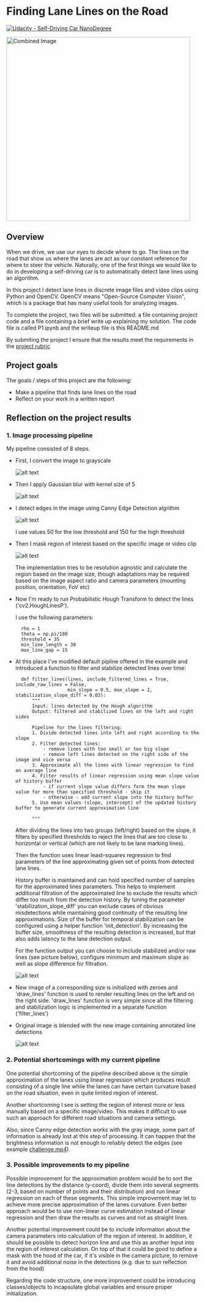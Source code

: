 # **Finding Lane Lines on the Road** 
[![Udacity - Self-Driving Car NanoDegree](https://s3.amazonaws.com/udacity-sdc/github/shield-carnd.svg)](http://www.udacity.com/drive)

<img src="examples/laneLines_thirdPass.jpg" width="480" alt="Combined Image" />

Overview
---

When we drive, we use our eyes to decide where to go.  The lines on the road that show us where the lanes are act as our constant reference for where to steer the vehicle.  Naturally, one of the first things we would like to do in developing a self-driving car is to automatically detect lane lines using an algorithm.

In this project I detect lane lines in discrete image files and video clips using Python and OpenCV.  OpenCV means "Open-Source Computer Vision", which is a package that has many useful tools for analyzing images.

To complete the project, two files will be submitted: a file containing project code and a file containing a brief write up explaining my solution. The code file is called P1.ipynb and the writeup file is this README.md

By submiting the project I ensure that the results meet the requirements in the [project rubric](https://review.udacity.com/#!/rubrics/322/view)

Project goals
---

The goals / steps of this project are the following:
* Make a pipeline that finds lane lines on the road
* Reflect on your work in a written report


[//]: # (Image References)

[image1]: ./examples/gray.png "Converted to grayscale"
[image2]: ./examples/blurred.png "Blurred"
[image3]: ./examples/edges.png "Edges detected"
[image4]: ./examples/region.png "Region masked"
[image5]: ./examples/raw_lines.png "Example of output result with raw detected lines"
[image6]: ./examples/annotated.png "Example of output result with stabilized lines"

Reflection on the project results
---

### 1. Image processing pipeline

My pipeline consisted of 8 steps.

* First, I convert the image to grayscale

	![alt text][image1]

* Then I apply Gaussian blur with kernel size of 5

	![alt text][image2]

* I detect edges in the image using Canny Edge Detection algrithm

	![alt text][image3]
	
	I use values 50 for the low threshold and 150 for the high threshold

* Then I mask region of interest based on the specific image or video clip

	![alt text][image4]
	
	The implementation tries to be resolution agnostic and calculate the region based on the image size, though adaptations may be required based on the image aspect ratio and camera parameters (mounting position, orientation, FoV etc)

* Now I'm ready to run Probabilistic Hough Transform to detect the lines ('cv2.HoughLinesP').
	
	I use the following parameters:

	    rho = 1
	    theta = np.pi/180
	    threshold = 35
	    min_line_length = 30
	    max_line_gap = 15

* At this place I've modified default pipline offered in the example and introduced a function to filter and stabilize detected lines over time:

    	def filter_lines(lines, include_filtered_lines = True, include_raw_lines = False,
                         min_slope = 0.5, max_slope = 2, stabilization_slope_diff = 0.03):
        	"""
	        Input: lines detected by the Hough algorithm
        	Output: filtered and stabilized lines on the left and right sides
    
	        Pipeline for the lines filtering:
        	1. Divide detected lines into left and right according to the slope
	        2. Filter detected lines:
        	    - remove lines with too small or too big slope
	            - remove left lines detected on the right side of the image and vice versa
        	3. Approximate all the lines with linear regression to find an average line
	        4. Filter results of linear regression using mean slope value of history buffer
        	    - if current slope value differs form the mean slope value for more than specified threshold - skip it
	            - otherwise - add current slope into the history buffer
        	5. Use mean values (slope, intercept) of the updated history buffer to generate current approximation line
        
	        """

	After dividing the lines into two groups (left/right) based on the slope, it filters by specified thresholds to reject the lines that are too close to horizontal or vertical (which are not likely to be lane marking lines).

	Then the function uses linear least-squares regression to find parameters of the line approximating given set of points from detected lane lines.

	History buffer is maintained and can hold specified number of samples for the approximated lines parameters.
	This helps to implement additional filtration of the approximated line to exclude the results which differ too much from the detection history.
	By tuning the parameter 'stabilization_slope_diff' you can exclude cases of obvious misdetections while maintaining good continuity of the resulting line approximations.
	Size of the buffer for temporal stabilization can be configured using a helper function 'init_detection'.
	By increasing the buffer size, smoothness of the resulting detection is increased, but that also adds latency to the lane detection output.

	For the function output you can choose to include stabilized and/or raw lines (see picture below), configure minimum and maximum slope as well as slope difference for filtration.

	![alt text][image5]

* New image of a corresponding size is initialized with zeroes and 'draw_lines' function is used to render resulting lines on the left and on the right side.
'draw_lines' function is very simple since all the filtering and stabilization logic is implemented in a separate function ('filter_lines')

* Original image is blended with the new image containing annotated line detections

	![alt text][image6]


### 2. Potential shortcomings with my current pipeline


One potential shortcoming of the pipeline described above is the simple approximation of the lanes using linear regression which produces result consisting of a single line while the lanes can have certain curvature based on the road situation, even in quite limited region of interest.

Another shortcoming I see is setting the region of interest more or less manually based on a specific image/video.
This makes it difficult to use such an approach for different road situations and camera settings.

Also, since Canny edge detection works with the gray image, some part of information is already lost at this step of processing. It can happen that the brightness information is not enough to reliably detect the edges (see example [challenge.mp4](./test_videos_output/challenge.mp4 "Input clip with tricky lighting condition")).



### 3. Possible improvements to my pipeline

Possible improvement for the approximation problem would be to sort the line detections by the distance (y-coord), divide them into several segments (2-3, based on number of points and their distribution) and run linear regression on each of these segments.
This simple improvement may let to achieve more precise approximation of the lanes curvature.
Even better approach would be to use non-linear curve estimation instead of linear regression and then draw the results as curves and not as straight lines.

Another potential improvement could be to include information about the camera parameters into calculation of the region of interest.
In addition, it should be possible to detect horizon line and use this as another input into the region of interest calculation.
On top of that it could be good to define a mask with the hood of the car, if it's visible in the camera picture, to remove it and avoid additional noise in the detections (e.g. due to sun reflection from the hood)

Regarding the code structure, one more improvement could be introducing classes/objects to incapsulate global variables and ensure proper initialization.
